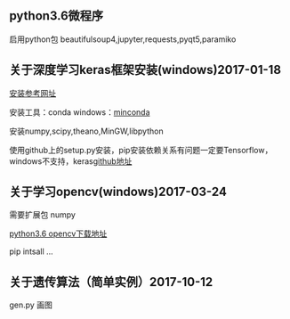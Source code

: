 ﻿
## python3.6微程序

启用python包  beautifulsoup4,jupyter,requests,pyqt5,paramiko

## 关于深度学习keras框架安装(windows)2017-01-18
[安装参考网址](http://keras-cn.readthedocs.io/en/latest/)

安装工具：conda windows：[minconda](https://conda.io/miniconda.html)

安装numpy,scipy,theano,MinGW,libpython

使用github上的setup.py安装，pip安装依赖关系有问题一定要Tensorflow，windows不支持，keras[github地址](https://github.com/fchollet/keras)

## 关于学习opencv(windows)2017-03-24

需要扩展包  numpy

[python3.6 opencv下载地址](http://www.lfd.uci.edu/~gohlke/pythonlibs/)

pip intsall ...

## 关于遗传算法（简单实例）2017-10-12

gen.py
画图